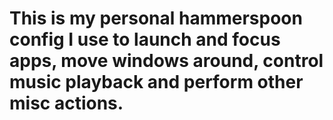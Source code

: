 # This is my personal hammerspoon config I use to launch and focus apps, move windows around, control music playback and perform other misc actions.
